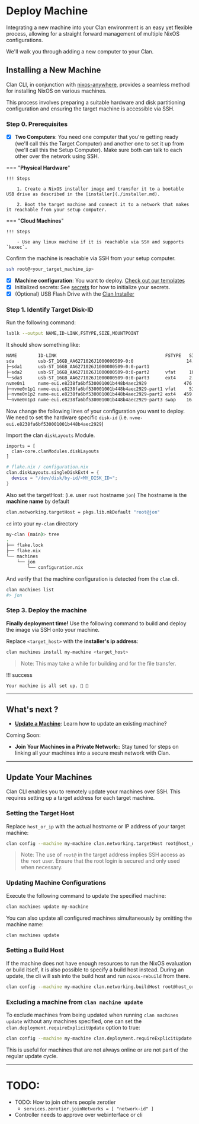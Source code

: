 # Deploy Machine

Integrating a new machine into your Clan environment is an easy yet flexible process, allowing for a straight forward management of multiple NixOS configurations.

We'll walk you through adding a new computer to your Clan.

## Installing a New Machine

Clan CLI, in conjunction with [nixos-anywhere](https://github.com/nix-community/nixos-anywhere), provides a seamless method for installing NixOS on various machines.

This process involves preparing a suitable hardware and disk partitioning configuration and ensuring the target machine is accessible via SSH.

### Step 0. Prerequisites

- [x] **Two Computers**: You need one computer that you're getting ready (we'll call this the Target Computer) and another one to set it up from (we'll call this the Setup Computer). Make sure both can talk to each other over the network using SSH.

=== "**Physical Hardware**"

    !!! Steps
    
        1. Create a NixOS installer image and transfer it to a bootable USB drive as described in the [installer](./installer.md).
         
        2. Boot the target machine and connect it to a network that makes it reachable from your setup computer.

=== "**Cloud Machines**"

    !!! Steps

        - Use any linux machine if it is reachable via SSH and supports `kexec`.

Confirm the machine is reachable via SSH from your setup computer.

```bash
ssh root@<your_target_machine_ip>
```

- [x] **Machine configuration**: You want to deploy. [Check out our templates](../templates/index.md)
- [x] Initialized secrets: See [secrets](secrets.md) for how to initialize your secrets.
- [x] (Optional) USB Flash Drive with the [Clan Installer](installer.md)

### Step 1. Identify Target Disk-ID

Run the following command:
```bash
lsblk --output NAME,ID-LINK,FSTYPE,SIZE,MOUNTPOINT
```
It should show something like:
```bash
NAME        ID-LINK                                         FSTYPE   SIZE MOUNTPOINT
sda         usb-ST_16GB_AA6271026J1000000509-0:0                    14.9G 
├─sda1      usb-ST_16GB_AA6271026J1000000509-0:0-part1                 1M 
├─sda2      usb-ST_16GB_AA6271026J1000000509-0:0-part2      vfat     100M /boot
└─sda3      usb-ST_16GB_AA6271026J1000000509-0:0-part3      ext4     2.9G /
nvme0n1     nvme-eui.e8238fa6bf530001001b448b4aec2929              476.9G 
├─nvme0n1p1 nvme-eui.e8238fa6bf530001001b448b4aec2929-part1 vfat     512M 
├─nvme0n1p2 nvme-eui.e8238fa6bf530001001b448b4aec2929-part2 ext4   459.6G 
└─nvme0n1p3 nvme-eui.e8238fa6bf530001001b448b4aec2929-part3 swap    16.8G
```

Now change the following lines of your configuration you want to deploy.
We need to set the hardware specific `disk-id` (i.e. `nvme-eui.e8238fa6bf530001001b448b4aec2929`)

Import the clan `diskLayouts` Module.
```
imports = [
  clan-core.clanModules.diskLayouts
]
```

```nix
# flake.nix / configuration.nix
clan.diskLayouts.singleDiskExt4 = {
  device = "/dev/disk/by-id/<MY_DISK_ID>";
}
```

Also set the targetHost: (i.e. user `root` hostname `jon`)
The hostname is the **machine name** by default

```nix
clan.networking.targetHost = pkgs.lib.mkDefault "root@jon"
```

`cd` into your `my-clan` directory

```bash
my-clan (main)> tree
.
├── flake.lock
├── flake.nix
└── machines
    └── jon
        └── configuration.nix
```

And verify that the machine configuration is detected from the `clan` cli.

```bash
clan machines list
#> jon
```

### Step 3. Deploy the machine

**Finally deployment time!** Use the following command to build and deploy the image via SSH onto your machine.

Replace `<target_host>` with the **installer's ip address**:

```bash
clan machines install my-machine <target_host>
```

> Note: This may take a while for building and for the file transfer.

!!! success

    Your machine is all set up. 🎉 🚀

---

## What's next ?

- [**Update a Machine**](#update-your-machines): Learn how to update an existing machine?

Coming Soon:

- **Join Your Machines in a Private Network:**: Stay tuned for steps on linking all your machines into a secure mesh network with Clan.

---

## Update Your Machines

Clan CLI enables you to remotely update your machines over SSH. This requires setting up a target address for each target machine.

### Setting the Target Host

Replace `host_or_ip` with the actual hostname or IP address of your target machine:

```bash
clan config --machine my-machine clan.networking.targetHost root@host_or_ip
```

> Note: The use of `root@` in the target address implies SSH access as the `root` user.
> Ensure that the root login is secured and only used when necessary.

### Updating Machine Configurations

Execute the following command to update the specified machine:

```bash
clan machines update my-machine
```

You can also update all configured machines simultaneously by omitting the machine name:

```bash
clan machines update
```

### Setting a Build Host

If the machine does not have enough resources to run the NixOS evaluation or build itself,
it is also possible to specify a build host instead.
During an update, the cli will ssh into the build host and run `nixos-rebuild` from there.

```bash
clan config --machine my-machine clan.networking.buildHost root@host_or_ip
```

### Excluding a machine from `clan machine update`

To exclude machines from being updated when running `clan machines update` without any machines specified,
one can set the `clan.deployment.requireExplicitUpdate` option to true:

```bash
clan config --machine my-machine clan.deployment.requireExplicitUpdate true
```

This is useful for machines that are not always online or are not part of the regular update cycle.

---

# TODO:
* TODO: How to join others people zerotier
  * `services.zerotier.joinNetworks = [ "network-id" ]`
* Controller needs to approve over webinterface or cli
